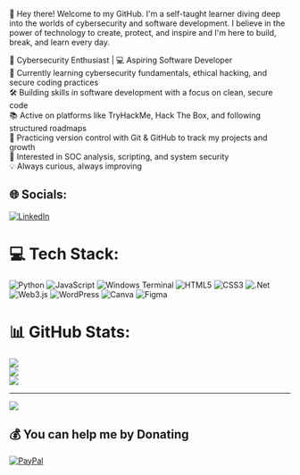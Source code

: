 👋 Hey there! Welcome to my GitHub.
I'm a self-taught learner diving deep into the worlds of cybersecurity and software development. I believe in the power of technology to create, protect, and inspire and I'm here to build, break, and learn every day.

🔐 Cybersecurity Enthusiast | 💻 Aspiring Software Developer<br/>
🌱 Currently learning cybersecurity fundamentals, ethical hacking, and secure coding practices<br/>
🛠️ Building skills in software development with a focus on clean, secure code<br/>
📚 Active on platforms like TryHackMe, Hack The Box, and following structured roadmaps<br/>
🔄 Practicing version control with Git & GitHub to track my projects and growth<br/>
👀 Interested in SOC analysis, scripting, and system security<br/>
💡 Always curious, always improving<br/>



## 🌐 Socials:
[![LinkedIn](https://img.shields.io/badge/LinkedIn-%230077B5.svg?logo=linkedin&logoColor=white)](https://linkedin.com/in/Trex-sang) 

# 💻 Tech Stack:
![Python](https://img.shields.io/badge/python-3670A0?style=for-the-badge&logo=python&logoColor=ffdd54) ![JavaScript](https://img.shields.io/badge/javascript-%23323330.svg?style=for-the-badge&logo=javascript&logoColor=%23F7DF1E) ![Windows Terminal](https://img.shields.io/badge/Windows%20Terminal-%234D4D4D.svg?style=for-the-badge&logo=windows-terminal&logoColor=white) ![HTML5](https://img.shields.io/badge/html5-%23E34F26.svg?style=for-the-badge&logo=html5&logoColor=white) ![CSS3](https://img.shields.io/badge/css3-%231572B6.svg?style=for-the-badge&logo=css3&logoColor=white) ![.Net](https://img.shields.io/badge/.NET-5C2D91?style=for-the-badge&logo=.net&logoColor=white) ![Web3.js](https://img.shields.io/badge/web3.js-F16822?style=for-the-badge&logo=web3.js&logoColor=white) ![WordPress](https://img.shields.io/badge/WordPress-%23117AC9.svg?style=for-the-badge&logo=WordPress&logoColor=white) ![Canva](https://img.shields.io/badge/Canva-%2300C4CC.svg?style=for-the-badge&logo=Canva&logoColor=white) ![Figma](https://img.shields.io/badge/figma-%23F24E1E.svg?style=for-the-badge&logo=figma&logoColor=white)
# 📊 GitHub Stats:
![](https://github-readme-stats.vercel.app/api?username=Sangtris&theme=merko&hide_border=false&include_all_commits=true&count_private=false)<br/>
![](https://nirzak-streak-stats.vercel.app/?user=Sangtris&theme=merko&hide_border=false)<br/>
![](https://github-readme-stats.vercel.app/api/top-langs/?username=Sangtris&theme=merko&hide_border=false&include_all_commits=true&count_private=false&layout=compact)

---
[![](https://visitcount.itsvg.in/api?id=Sangtris&icon=0&color=0)](https://visitcount.itsvg.in)

  ## 💰 You can help me by Donating
  [![PayPal](https://img.shields.io/badge/PayPal-00457C?style=for-the-badge&logo=paypal&logoColor=white)](https://paypal.me/sangtris001@gmail.com) 

  
<!-- Proudly created with GPRM ( https://gprm.itsvg.in ) -->
